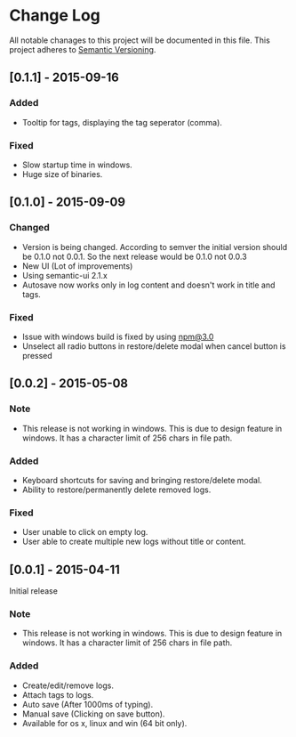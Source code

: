 # Change Log
All notable chanages to this project will be documented in this file.
This project adheres to [Semantic Versioning](http://semver.org/).

## [0.1.1] - 2015-09-16
### Added
- Tooltip for tags, displaying the tag seperator (comma).

### Fixed
- Slow startup time in windows.
- Huge size of binaries.

## [0.1.0] - 2015-09-09
### Changed
- Version is being changed. According to semver the initial version should
  be 0.1.0 not 0.0.1. So the next release would be 0.1.0 not 0.0.3
- New UI (Lot of improvements)
- Using semantic-ui 2.1.x
- Autosave now works only in log content and doesn't work in title and tags.

### Fixed
- Issue with windows build is fixed by using npm@3.0
- Unselect all radio buttons in restore/delete modal when cancel button is
  pressed

## [0.0.2] - 2015-05-08
### Note
- This release is not working in windows. This is due to design feature in windows.
  It has a character limit of 256 chars in file path.

### Added
- Keyboard shortcuts for saving and bringing restore/delete modal.
- Ability to restore/permanently delete removed logs.

### Fixed
- User unable to click on empty log.
- User able to create multiple new logs without title or content.

## [0.0.1] - 2015-04-11
Initial release

### Note
- This release is not working in windows. This is due to design feature in windows.
  It has a character limit of 256 chars in file path.

### Added
- Create/edit/remove logs.
- Attach tags to logs.
- Auto save (After 1000ms of typing).
- Manual save (Clicking on save button).
- Available for os x, linux and win (64 bit only).
